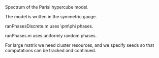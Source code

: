 Spectrum of the Parisi hypercube model.

The model is written in the symmetric gauge.

ranPhasesDiscrete.m uses \pm\phi phases.

ranPhases.m uses uniformly random phases.

For large matrix we need cluster resources, and we specify seeds so that computations can be tracked and continued.
